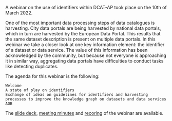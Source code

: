 A webinar on the use of identifiers within DCAT-AP took place on the 10th of March 2022.

One of the most important data processing steps of data catalogues is  harvesting. City data portals are being harvested by national data portals, which in turn are harvested by the European Data Portal. This results that the same dataset description is present on multiple data portals. In this webinar we take a closer look at one key information element: the identifier of a dataset or data service. The value of this information has been acknowledged by the community, but because not everyone is approaching it in similar way, aggregating data portals have difficulties to conduct tasks like detecting duplicates.

The agenda for this webinar is the following:

    Welcome
    A state of play on identifiers
    Exchange of ideas on guidelines for identifiers and harvesting processes to improve the knowledge graph on datasets and data services
    AOB


The [slide deck](https://joinup.ec.europa.eu/sites/default/files/event/attachment/2022-03/Webinar-10march2021-v1.00.pdf), 
[meeting minutes](https://joinup.ec.europa.eu/sites/default/files/event/attachment/2022-03/DCAT-AP_Webinar%2010032022_MeetingMinutes_v1.00.pdf) and 
[recoring](https://www.youtube.com/watch?v=mfcCzaL6Jqc) of the webinar are available.
